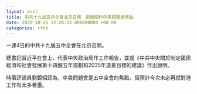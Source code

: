 ```yaml
---
layout: post
title: 中共十九屆五中全會北京召開　劉銳紹料中美問題是焦點
date: 2020-10-26 12:20:33.000000000 +08:00
categories: rthk
---
```


一連4日的中共十九屆五中全會在北京召開。

總書記習近平在會上，代表中央政治局作工作報告，並就《中共中央關於制定國民經濟和社會發展第十四個五年規劃和2035年遠景目標的建議》作出說明。

時事評論員劉銳紹認為，中美問題會是五中全會的焦點，但預計今次未必再就對港工作有太多著墨。
